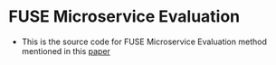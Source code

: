 # FUSE Microservice Evaluation
- This is the source code for FUSE Microservice Evaluation method mentioned in this [paper](https://link.springer.com/chapter/10.1007/978-3-031-48421-6_17)
